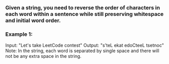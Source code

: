 ### Given a string, you need to reverse the order of characters in each word within a sentence while still preserving whitespace and initial word order.

### Example 1:

Input: "Let's take LeetCode contest"
Output: "s'teL ekat edoCteeL tsetnoc"
Note: In the string, each word is separated by single space and there will not be any extra space in the string.